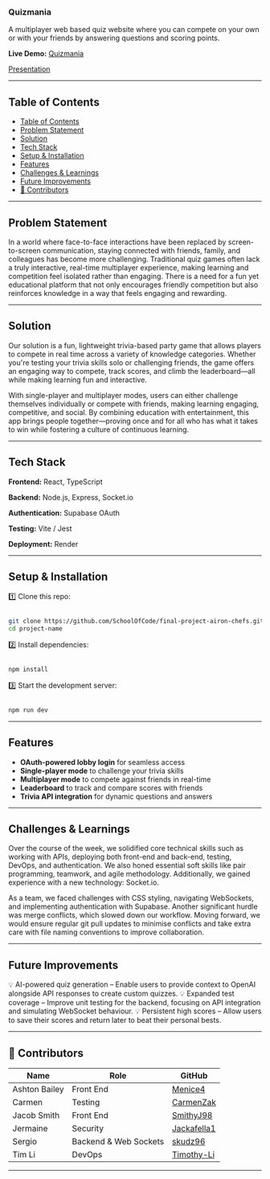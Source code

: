 ### Quizmania

A multiplayer web based quiz website where you can compete on your own or with your friends by answering questions and scoring points.

**Live Demo:** [Quizmania](https://quizmania-rose.vercel.app)

[Presentation](https://www.canva.com/design/DAGg8ePcqfM/COb8yGx-KY-7cO6LUPVLTw/view?utm_content=DAGg8ePcqfM&utm_campaign=designshare&utm_medium=link2&utm_source=uniquelinks&utlId=h1f01586af9)

---

## Table of Contents

- [Table of Contents](#table-of-contents)
- [Problem Statement](#problem-statement)
- [Solution](#solution)
- [Tech Stack](#tech-stack)
- [Setup \& Installation](#setup--installation)
- [Features](#features)
- [Challenges \& Learnings](#challenges--learnings)
- [Future Improvements](#future-improvements)
- [👥 Contributors](#-contributors)

---

## Problem Statement

In a world where face-to-face interactions have been replaced by screen-to-screen communication, staying connected with friends, family, and colleagues has become more challenging. Traditional quiz games often lack a truly interactive, real-time multiplayer experience, making learning and competition feel isolated rather than engaging. There is a need for a fun yet educational platform that not only encourages friendly competition but also reinforces knowledge in a way that feels engaging and rewarding.

---

## Solution

Our solution is a fun, lightweight trivia-based party game that allows players to compete in real time across a variety of knowledge categories. Whether you're testing your trivia skills solo or challenging friends, the game offers an engaging way to compete, track scores, and climb the leaderboard—all while making learning fun and interactive.

With single-player and multiplayer modes, users can either challenge themselves individually or compete with friends, making learning engaging, competitive, and social. By combining education with entertainment, this app brings people together—proving once and for all who has what it takes to win while fostering a culture of continuous learning.

---

## Tech Stack

 **Frontend:** React, TypeScript 

 **Backend:** Node.js, Express, Socket.io

**Authentication:** Supabase OAuth 

**Testing:** Vite / Jest

**Deployment:** Render

---

## Setup & Installation

1️⃣ Clone this repo:

```bash

git clone https://github.com/SchoolOfCode/final-project-airon-chefs.git
cd project-name

```

2️⃣ Install dependencies:

```bash

npm install

```

3️⃣ Start the development server:

```bash

npm run dev

```


---

## Features

- **OAuth-powered lobby login** for seamless access
- **Single-player mode** to challenge your trivia skills
- **Multiplayer mode** to compete against friends in real-time
- **Leaderboard** to track and compare scores with friends
- **Trivia API integration** for dynamic questions and answers

---

## Challenges & Learnings

Over the course of the week, we solidified core technical skills such as working with APIs, deploying both front-end and back-end, testing, DevOps, and authentication. We also honed essential soft skills like pair programming, teamwork, and agile methodology. Additionally, we gained experience with a new technology: Socket.io.

As a team, we faced challenges with CSS styling, navigating WebSockets, and implementing authentication with Supabase. Another significant hurdle was merge conflicts, which slowed down our workflow. Moving forward, we would ensure regular git pull updates to minimise conflicts and take extra care with file naming conventions to improve collaboration.



---

## Future Improvements


💡 AI-powered quiz generation – Enable users to provide context to OpenAI alongside API responses to create custom quizzes.
💡 Expanded test coverage – Improve unit testing for the backend, focusing on API integration and simulating WebSocket behaviour.
💡 Persistent high scores – Allow users to save their scores and return later to beat their personal bests.

---

## 👥 Contributors

| Name | Role | GitHub |
| --- | --- | --- |
| Ashton Bailey| Front End | [Menice4](https://github.com/menice4)  |
| Carmen | Testing | [CarmenZak](https://github.com/CarmenZak?tab=repositories) |
| Jacob Smith| Front End | [SmithyJ98](https://github.com/SmithyJ98) |
| Jermaine | Security | [Jackafella1](https://github.com/Jackafella1) |
| Sergio | Backend & Web Sockets | [skudz96](https://github.com/skudz96) |
| Tim Li| DevOps | [Timothy-Li](https://github.com/Timothy-Li) |

---



